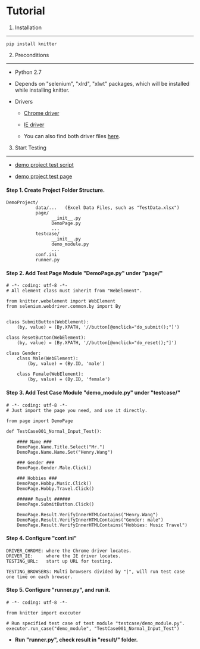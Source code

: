Tutorial
=======================================================================

1. Installation
-----------------------------------------------------------------------

    pip install knitter


2. Preconditions
-----------------------------------------------------------------------

+ Python 2.7

+ Depends on "selenium", "xlrd", "xlwt" packages, which will be installed while installing knitter.

+ Drivers

    - [Chrome driver](http://chromedriver.storage.googleapis.com/index.html)

    - [IE driver](http://selenium-release.storage.googleapis.com/index.html)

    - You can also find both driver files [here](https://github.com/hww712/Knitter/tree/master/examples/DemoProject/drivers).



3. Start Testing
-----------------------------------------------------------------------

+ [demo project test script](https://github.com/hww712/Knitter/tree/master/examples/DemoProject)

+ [demo project test page](http://sleepycat.org/static/knitter/KnitterDemo.html)


#### Step 1. Create Project Folder Structure.


    DemoProject/
               data/...   (Excel Data Files, such as "TestData.xlsx")
               page/
                     __init__.py
                     DemoPage.py
                     ...
               testcase/
                     __init__.py
                     demo_module.py
                     ...
               conf.ini
               runner.py


#### Step 2. Add Test Page Module "DemoPage.py" under "page/"


    # -*- coding: utf-8 -*-
    # All element class must inherit from "WebElement".

    from knitter.webelement import WebElement
    from selenium.webdriver.common.by import By
    

    class SubmitButton(WebElement):
        (by, value) = (By.XPATH, '//button[@onclick="do_submit();"]')

    class ResetButton(WebElement):
        (by, value) = (By.XPATH, '//button[@onclick="do_reset();"]')

    class Gender:
        class Male(WebElement):
            (by, value) = (By.ID, 'male')

        class Female(WebElement):
            (by, value) = (By.ID, 'female')






#### Step 3. Add Test Case Module "demo_module.py" under "testcase/"


    # -*- coding: utf-8 -*-
    # Just import the page you need, and use it directly.

    from page import DemoPage

    def TestCase001_Normal_Input_Test():

        #### Name ###
        DemoPage.Name.Title.Select("Mr.")
        DemoPage.Name.Name.Set("Henry.Wang")

        ### Gender ###
        DemoPage.Gender.Male.Click()

        ### Hobbies ###
        DemoPage.Hobby.Music.Click()
        DemoPage.Hobby.Travel.Click()

        ###### Result ######
        DemoPage.SubmitButton.Click()

        DemoPage.Result.VerifyInnerHTMLContains("Henry.Wang")
        DemoPage.Result.VerifyInnerHTMLContains("Gender: male")
        DemoPage.Result.VerifyInnerHTMLContains("Hobbies: Music Travel")




#### Step 4. Configure "conf.ini"

    DRIVER_CHROME: where the Chrome driver locates.
    DRIVER_IE:     where the IE driver locates.
    TESTING_URL:   start up URL for testing.

    TESTING_BROWSERS: Multi browsers divided by "|", will run test case one time on each browser.


#### Step 5. Configure "runner.py", and run it.

    # -*- coding: utf-8 -*-
    
    from knitter import executer

    # Run specified test case of test module "testcase/demo_module.py".
    executer.run_case("demo_module", "TestCase001_Normal_Input_Test") 

+ **Run "runner.py", check result in "result/" folder.**







